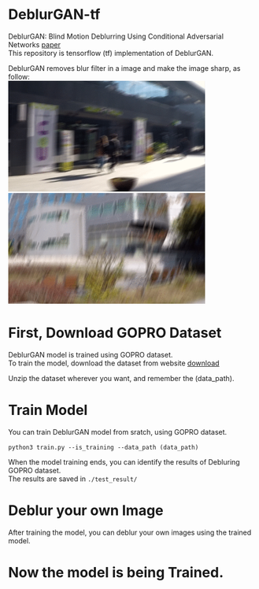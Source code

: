 # DeblurGAN-tf
DeblurGAN: Blind Motion Deblurring Using Conditional Adversarial Networks [paper](https://arxiv.org/abs/1711.07064)  
This repository is tensorflow (tf) implementation of DeblurGAN.

DeblurGAN removes blur filter in a image and make the image sharp, as follow:  
<img src='assets/animation3.gif' width='400px'/> <img src='assets/animation4.gif' width='400px'/>

# First, Download GOPRO Dataset
DeblurGAN model is trained using GOPRO dataset.  
To train the model, download the dataset from website [download](https://drive.google.com/file/d/1H0PIXvJH4c40pk7ou6nAwoxuR4Qh_Sa2/view)   

Unzip the dataset wherever you want, and remember the (data_path).  

# Train Model
You can train DeblurGAN model from sratch, using GOPRO dataset.
```
python3 train.py --is_training --data_path (data_path)
```

When the model training ends, you can identify the results of Debluring GOPRO dataset.  
The results are saved in `./test_result/`

# Deblur your own Image
After training the model, you can deblur your own images using the trained model.  





# Now the model is being Trained.
